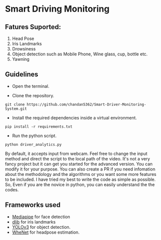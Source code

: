 # Smart Driving Monitoring

## Fatures Suported:
1. Head Pose
2. Iris Landmarks
3. Drowsiness
4. Object detection such as Mobile Phone, Wine glass, cup, bottle etc.
5. Yawning


## Guidelines

* Open the terminal.

* Clone the repository.
```
git clone https://github.com/chandan5362/Smart-Driver-Monitoring-System.git
```
* Install the required dependencies inside a virtual environment.
```
pip install -r requirements.txt
```
* Run the python script.
```
python driver_analytics.py
```

By default, it accepts input from webcam. Feel free to change the input method and direct the script to the local path of the video. It's not a very fancy project but it can get you started for the advanced version. You can modify it for your purpose. You can also create a PR if you need infomation about the methodology and the algorithms or you want some more features to be included. I have tried my best to write the code as simple as possible. So, Even if you are the novice in python, you can easily understand the the codes.


## Frameworks used
* [Mediapipe](https://google.github.io/mediapipe/) for face detection
* [dlib](https://github.com/davisking/dlib) for iris landmarks
* [YOLOv3](https://pjreddie.com/darknet/yolo/) for object detection.
* [WheNet](https://arxiv.org/abs/2005.10353) for headpose estimation.






